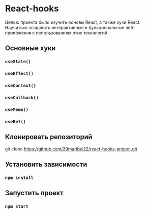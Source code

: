 # React-hooks

Целью проекта было изучить основы  React, а также хуки React. Научиться создавать интерактивные и функциональные веб-приложения с использованием этих технологий. 

## Основные хуки

### `useState()`
### `useEffect()`
### `useContext()`
### `useCallback()`
### `useMemo()`
### `useRef()`

## Клонировать репозиторий

git clone https://github.com/20maribel22/react-hooks-project.git

## Установить зависимости

### `npm install`

## Запустить проект

### `npm start`


